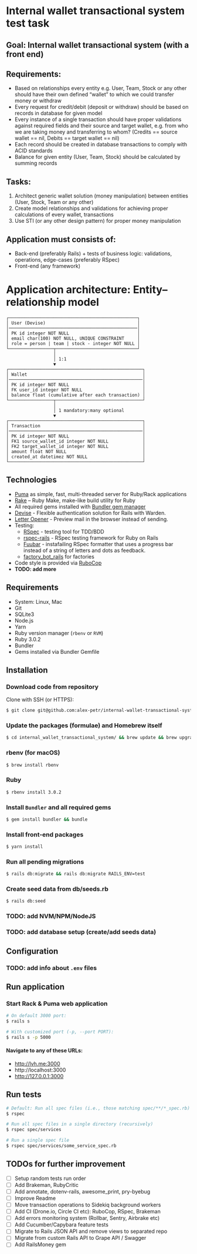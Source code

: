 # Internal wallet transactional system test task

## Goal: Internal wallet transactional system (with a front end)

## Requirements:
- Based on relationships every entity e.g. User, Team, Stock or any other should have their own defined “wallet”
to which we could transfer money or withdraw
- Every request for credit/debit (deposit or withdraw) should be based on records in database for given model
- Every instance of a single transaction should have proper validations against required fields and their source
and target wallet, e.g. from who we are taking
money and transferring to whom? (Credits == source wallet == nil, Debits == target wallet == nil)
- Each record should be created in database transactions to comply with ACID standards
- Balance for given entity (User, Team, Stock) should be calculated by summing records

## Tasks:
1. Architect generic wallet solution (money manipulation) between entities (User, Stock, Team or any other)
2. Create model relationships and validations for achieving proper calculations of every wallet, transactions
3. Use STI (or any other design pattern) for proper money manipulation

## Application must consists of:
- Back-end (preferably Rails) + tests of business logic: validations, operations, edge-cases (preferably RSpec)
- Front-end (any framework)

# Application architecture: Entity–relationship model

```
┌─────────────────────────────────────────────────┐
│ User (Devise)                                   │
│─────────────────────────────────────────────────│
│ PK id integer NOT NULL                          │
│ email char(100) NOT NULL, UNIQUE CONSTRAINT     │
│ role = person | team | stock - integer NOT NULL │
└─────────────────┬───────────────────────────────┘
                  │
                  │ 1:1
                  ▼
┌───────────────────────────────────────────────────┐
│ Wallet                                            │
│───────────────────────────────────────────────────│
│ PK id integer NOT NULL                            │
│ FK user_id integer NOT NULL                       │
│ balance float (cumulative after each transaction) │
└─────────────────┬─────────────────────────────────┘
                  │
                  │ 1 mandatory:many optional
                  ▼
┌───────────────────────────────────────────────────┐
│ Transaction                                       │
│───────────────────────────────────────────────────│
│ PK id integer NOT NULL                            │
│ FK1 source_wallet_id integer NOT NULL             │
│ FK2 target_wallet_id integer NOT NULL             │
│ amount float NOT NULL                             │
│ created_at datetimez NOT NULL                     │
└───────────────────────────────────────────────────┘
```

## Technologies

- [Puma](https://github.com/puma/puma) as simple, fast, multi-threaded server for Ruby/Rack applications
- [Rake](https://github.com/ruby/rake) – Ruby Make, make-like build utility for Ruby
- All required gems installed with [Bundler gem manager](https://bundler.io/)
- [Devise](https://github.com/heartcombo/devise) - Flexible authentication solution for Rails with Warden. 
- [Letter Opener](https://github.com/ryanb/letter_opener) - Preview mail in the browser instead of sending.
- Testing: 
  - [RSpec](https://rspec.info/) - testing tool for TDD/BDD
  - [rspec-rails](https://github.com/rspec/rspec-rails) - RSpec testing framework for Ruby on Rails
  - [Fuubar](https://github.com/thekompanee/fuubar) - instafailing RSpec formatter that uses a progress bar instead of a string of letters and dots as feedback.
  - [factory_bot_rails](https://github.com/thoughtbot/factory_bot_rails) for factories
- Code style is provided via [RuboCop](https://github.com/rubocop/rubocop)
- **TODO: add more**

## Requirements

- System: Linux, Mac
- Git
- SQLite3
- Node.js
- Yarn
- Ruby version manager (`rbenv` or `RVM`)
- Ruby 3.0.2
- Bundler
- Gems installed via Bundler Gemfile

## Installation

### Download code from repository

Clone with SSH (or HTTPS):

```bash
$ git clone git@github.com:alex-petr/internal-wallet-transactional-system.git internal_wallet_transactional_system
```

### Update the packages (formulae) and Homebrew itself

```bash
$ cd internal_wallet_transactional_system/ && brew update && brew upgrade ; brew cleanup
```

### rbenv (for macOS)

```bash
$ brew install rbenv
```

### Ruby

```bash
$ rbenv install 3.0.2
```

### Install `Bundler` and all required gems

```bash
$ gem install bundler && bundle
```

### Install front-end packages

```bash
$ yarn install
```

### Run all pending migrations

```bash
$ rails db:migrate && rails db:migrate RAILS_ENV=test
```

### Create seed data from db/seeds.rb

```bash
$ rails db:seed
```

### TODO: add NVM/NPM/NodeJS
### TODO: add database setup (create/add seeds data)

## Configuration

### TODO: add info about `.env` files

## Run application

### Start Rack & Puma web application

```bash
# On default 3000 port:
$ rails s

# With customized port (-p, --port PORT):
$ rails s -p 5000
```

#### Navigate to any of these URLs:

- http://lvh.me:3000
- http://localhost:3000
- http://127.0.0.1:3000

## Run tests

```bash
# Default: Run all spec files (i.e., those matching spec/**/*_spec.rb)
$ rspec

# Run all spec files in a single directory (recursively)
$ rspec spec/services

# Run a single spec file
$ rspec spec/services/some_service_spec.rb
```

## TODOs for further improvement
- [ ] Setup random tests run order
- [ ] Add Brakeman, RubyCritic
- [ ] Add annotate, dotenv-rails, awesome_print, pry-byebug
- [ ] Improve Readme
- [ ] Move transaction operations to Sidekiq background workers
- [ ] Add CI (Drone.io, Circle CI etc): RuboCop, RSpec, Brakeman
- [ ] Add errors monitoring system (Rollbar, Sentry, Airbrake etc)
- [ ] Add Cucumber/Capybara feature tests
- [ ] Migrate to Rails JSON API and remove views to separated repo
- [ ] Migrate from custom Rails API to Grape API / Swagger
- [ ] Add RailsMoney gem
